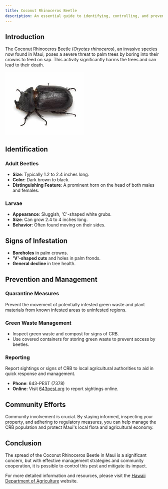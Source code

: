 ```yaml
---
title: Coconut Rhinoceros Beetle
description: An essential guide to identifying, controlling, and preventing the spread of the Coconut Rhinoceros Beetle in Maui.
---
```


## Introduction

The Coconut Rhinoceros Beetle (_Oryctes rhinoceros_), an invasive species now found in Maui, poses a severe threat to palm trees by boring into their crowns to feed on sap. This activity significantly harms the trees and can lead to their death.

![Coconut Rhinoceros Beetle](../../../../assets/beetle.jpeg)

## Identification

### Adult Beetles

- **Size**: Typically 1.2 to 2.4 inches long.
- **Color**: Dark brown to black.
- **Distinguishing Feature**: A prominent horn on the head of both males and females.

### Larvae

- **Appearance**: Sluggish, 'C'-shaped white grubs.
- **Size**: Can grow 2.4 to 4 inches long.
- **Behavior**: Often found moving on their sides.

## Signs of Infestation

- **Boreholes** in palm crowns.
- **'V'-shaped cuts** and holes in palm fronds.
- **General decline** in tree health.

## Prevention and Management

### Quarantine Measures

Prevent the movement of potentially infested green waste and plant materials from known infested areas to uninfested regions.

### Green Waste Management

- Inspect green waste and compost for signs of CRB.
- Use covered containers for storing green waste to prevent access by beetles.

### Reporting

Report sightings or signs of CRB to local agricultural authorities to aid in quick response and management.

- **Phone**: 643-PEST (7378)
- **Online**: Visit [643pest.org](https://643pest.org) to report sightings online.

## Community Efforts

Community involvement is crucial. By staying informed, inspecting your property, and adhering to regulatory measures, you can help manage the CRB population and protect Maui's local flora and agricultural economy.

## Conclusion

The spread of the Coconut Rhinoceros Beetle in Maui is a significant concern, but with effective management strategies and community cooperation, it is possible to control this pest and mitigate its impact.

For more detailed information and resources, please visit the [Hawaii Department of Agriculture](https://hdoa.hawaii.gov/) website.
